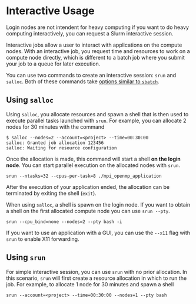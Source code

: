 # Interactive Usage

[sbatch-options]: ./batch-job.md#common-slurm-options

Login nodes are not intendent for heavy computing if you want to do heavy
computing interactively, you can request a Slurm interactive session.

Interactive jobs allow a user to interact with applications on the compute 
nodes. With an interactive job, you request time and resources to work on a 
compute node directly, which is different to a batch job where you submit your 
job to a queue for later execution.

You can use two commands to create an interactive session: `srun` and `salloc`.
Both of these commands take [options similar to `sbatch`][sbatch-options].

## Using `salloc`

Using `salloc`, you allocate resources and spawn a shell that is then used to 
execute parallel tasks launched with `srun`. For example, you can allocate 2
nodes for 30 minutes with the command

```
$ salloc --nodes=2 --account=<project> --time=00:30:00
salloc: Granted job allocation 123456
salloc: Waiting for resource configuration
```

Once the allocation is made, this command will start a shell **on the login
node**. You can start parallel execution on the allocated nodes with `srun`.

```
srun --ntasks=32 --cpus-per-task=8 ./mpi_openmp_application
```

After the execution of your application ended, the allocation can be terminated
by exiting the shell (`exit`). 

When using `salloc`, a shell is spawn on the login node. If you want to obtain 
a shell on the first allocated compute node you can use  `srun --pty`. 

```
srun --cpu_bind=none --nodes=2 --pty bash -i
```

If you want to use an application with a GUI, you can use the `--x11` flag with
`srun` to enable X11 forwarding.

## Using `srun`

For simple interactive session, you can use `srun` with no prior allocation. In 
this scenario, `srun` will first create a resource allocation in which to run 
the job. For example, to allocate 1 node for 30 minutes and spawn a shell

```
srun --account=<project> --time=00:30:00 --nodes=1 --pty bash
```